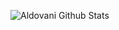 

![Aldovani Github Stats](https://github-readme-stats.vercel.app/api?username=Aldovani&show_icons=true&theme=dracula)
